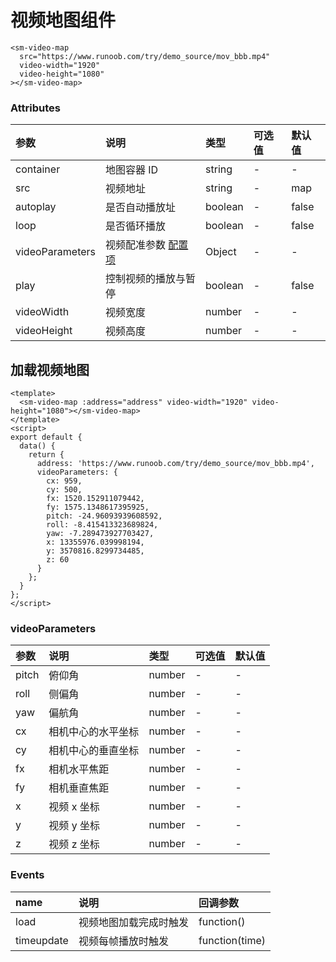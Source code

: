 # 视频地图组件

```vue
<sm-video-map
  src="https://www.runoob.com/try/demo_source/mov_bbb.mp4"
  video-width="1920"
  video-height="1080"
></sm-video-map>
```

### Attributes

| 参数            | 说明                                               | 类型    | 可选值 | 默认值 |
| :-------------- | :------------------------------------------------- | :------ | :----- | :----- |
| container       | 地图容器 ID                                        | string  | -      | -      |
| src             | 视频地址                                           | string  | -      | map    |
| autoplay        | 是否自动播放址                                     | boolean | -      | false  |
| loop            | 是否循环播放                                       | boolean | -      | false  |
| videoParameters | 视频配准参数 <a href="#videoParameters">配置项</a> | Object  | -      | -      |
| play            | 控制视频的播放与暂停                               | boolean | -      | false  |
| videoWidth      | 视频宽度                                           | number  | -      | -      |
| videoHeight     | 视频高度                                           | number  | -      | -      |

## 加载视频地图

```vue
<template>
  <sm-video-map :address="address" video-width="1920" video-height="1080"></sm-video-map>
</template>
<script>
export default {
  data() {
    return {
      address: 'https://www.runoob.com/try/demo_source/mov_bbb.mp4',
      videoParameters: {
        cx: 959,
        cy: 500,
        fx: 1520.152911079442,
        fy: 1575.1348617395925,
        pitch: -24.96093939608592,
        roll: -8.415413323689824,
        yaw: -7.289473927703427,
        x: 13355976.039998194,
        y: 3570816.8299734485,
        z: 60
      }
    };
  }
};
</script>
```

### videoParameters

| 参数  | 说明               | 类型   | 可选值 | 默认值 |
| :---- | :----------------- | :----- | :----- | :----- |
| pitch | 俯仰角             | number | -      | -      |
| roll  | 侧偏角             | number | -      | -      |
| yaw   | 偏航角             | number | -      | -      |
| cx    | 相机中心的水平坐标 | number | -      | -      |
| cy    | 相机中心的垂直坐标 | number | -      | -      |
| fx    | 相机水平焦距       | number | -      | -      |
| fy    | 相机垂直焦距       | number | -      | -      |
| x     | 视频 x 坐标        | number | -      | -      |
| y     | 视频 y 坐标        | number | -      | -      |
| z     | 视频 z 坐标        | number | -      | -      |

### Events

| name       | 说明                   | 回调参数       |
| :--------- | :--------------------- | :------------- |
| load       | 视频地图加载完成时触发 | function()     |
| timeupdate | 视频每帧播放时触发     | function(time) |

